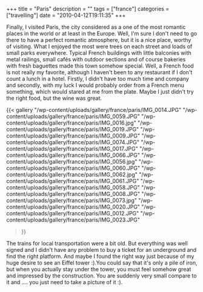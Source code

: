 +++
title = "Paris"
description = ""
tags = ["france"]
categories = ["travelling"]
date = "2010-04-12T19:11:35"
+++

Finally, I visited Paris, the city considered as a one of the most romantic places in the world or
at least in the Europe. Well, I'm sure I don't need to go there to have a perfect romantic
atmosphere, but it is a nice place, worthy of visiting. What I enjoyed the most were trees on each street and loads of small parks everywhere. Typical
French buildings with little balconies with metal railings, small cafés with outdoor sections and
of course bakeries with fresh baguettes made this town somehow special. Well, a French food is not
really my favorite, although I haven't been to any restaurant if I don't count a lunch in a hotel.
Firstly, I didn't have too much time and company and secondly, with my luck I would probably order
from a French menu something, which would stared at me from the plate. Maybe I just didn't try the
right food, but the wine was great.

{{< gallery
    "/wp-content/uploads/gallery/france/paris/IMG_0014.JPG"
    "/wp-content/uploads/gallery/france/paris/IMG_0059.JPG"
    "/wp-content/uploads/gallery/france/paris/IMG_0016.jpg"
    "/wp-content/uploads/gallery/france/paris/IMG_0019.JPG"
    "/wp-content/uploads/gallery/france/paris/IMG_0009.JPG"
    "/wp-content/uploads/gallery/france/paris/IMG_0074.JPG"
    "/wp-content/uploads/gallery/france/paris/IMG_0017.JPG"
    "/wp-content/uploads/gallery/france/paris/IMG_0066.JPG"
    "/wp-content/uploads/gallery/france/paris/IMG_0056.jpg"
    "/wp-content/uploads/gallery/france/paris/IMG_0060.JPG"
    "/wp-content/uploads/gallery/france/paris/IMG_0062.jpg"
    "/wp-content/uploads/gallery/france/paris/IMG_0061.JPG"
    "/wp-content/uploads/gallery/france/paris/IMG_0058.JPG"
    "/wp-content/uploads/gallery/france/paris/IMG_0008.JPG"
    "/wp-content/uploads/gallery/france/paris/IMG_0073.jpg"
    "/wp-content/uploads/gallery/france/paris/IMG_0020.JPG"
    "/wp-content/uploads/gallery/france/paris/IMG_0012.JPG"
    "/wp-content/uploads/gallery/france/paris/IMG_0023.JPG"
>}}

The trains for local transportation were a bit old. But everything was well signed and I didn't have
any problem to buy a ticket for an underground and find the right platform. And maybe I found the
right way just because of my huge desire to see an Eiffel tower :).You could say that it's only a
pile of iron, but when you actually stay under the tower, you must feel somehow great and impressed
by the construction. You are suddenly very small compare to it and .... you just need to take a
picture of it :).
